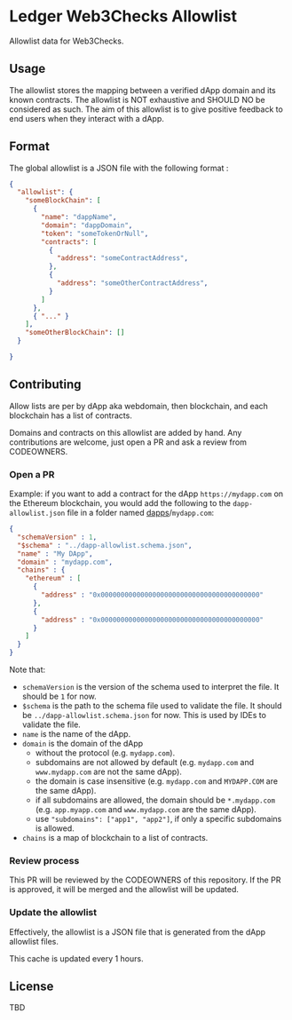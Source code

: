 # Ledger Web3Checks Allowlist

Allowlist data for Web3Checks.

## Usage

The allowlist stores the mapping between a verified dApp domain and its known contracts.
The allowlist is NOT exhaustive and SHOULD NO be considered as such.
The aim of this allowlist is to give positive feedback to end users when they interact with a dApp.

## Format

The global allowlist is a JSON file with the following format :

```json
{
  "allowlist": {
    "someBlockChain": [
      {
        "name": "dappName",
        "domain": "dappDomain",
        "token": "someTokenOrNull",
        "contracts": [
          {
            "address": "someContractAddress",
          },
          { 
            "address": "someOtherContractAddress",
          }
        ]
      },
      { "..." }
    ],
    "someOtherBlockChain": []
  }

}
```

## Contributing

Allow lists are per by dApp aka webdomain, then blockchain, and each blockchain has a list of contracts.


Domains and contracts on this allowlist are added by hand. Any contributions are welcome, just open a PR and ask a review from CODEOWNERS.

### Open a PR

Example: if you want to add a contract for the dApp `https://mydapp.com` on the Ethereum blockchain, you would add the following to the `dapp-allowlist.json` file in a folder named [dapps](dapps/)/`mydapp.com`:

```json
{
  "schemaVersion" : 1,
  "$schema" : "../dapp-allowlist.schema.json",
  "name" : "My DApp",
  "domain" : "mydapp.com",
  "chains" : {
    "ethereum" : [
      {
        "address" : "0x0000000000000000000000000000000000000000"
      },
      {
        "address" : "0x0000000000000000000000000000000000000000"
      }
    ]
  }
}
```

Note that:
 * `schemaVersion` is the version of the schema used to interpret the file. It should be `1` for now.
 * `$schema` is the path to the schema file used to validate the file. It should be `../dapp-allowlist.schema.json` for now. This is used by IDEs to validate the file.
 * `name` is the name of the dApp.
 * `domain` is the domain of the dApp
   * without the protocol (e.g. `mydapp.com`).
   * subdomains are not allowed by default (e.g. `mydapp.com` and `www.mydapp.com` are not the same dApp).
   * the domain is case insensitive (e.g. `mydapp.com` and `MYDAPP.COM` are the same dApp).
   * if all subdomains are allowed, the domain should be `*.mydapp.com` (e.g. `app.myapp.com` and `www.mydapp.com` are the same dApp).
   * use `"subdomains": ["app1", "app2"]`,
 if only a specific subdomains is allowed.
 * `chains` is a map of blockchain to a list of contracts.


### Review process

This PR will be reviewed by the CODEOWNERS of this repository. If the PR is approved, it will be merged and the allowlist will be updated.


### Update the allowlist

Effectively, the allowlist is a JSON file that is generated from the dApp allowlist files.

This cache is updated every 1 hours.



## License 

TBD
